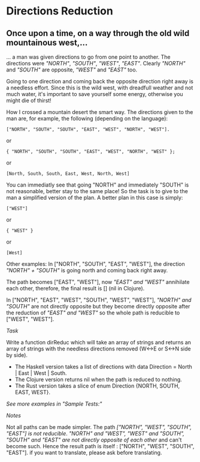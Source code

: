 # Directions Reduction

## Once upon a time, on a way through the old wild mountainous west,…

… a man was given directions to go from one point to another. The directions were *"NORTH"*, *"SOUTH"*, *"WEST"*, *"EAST"*. Clearly *"NORTH"* and *"SOUTH"* are opposite, *"WEST"* and *"EAST"* too.

Going to one direction and coming back the opposite direction right away is a needless effort. Since this is the wild west, with dreadfull weather and not much water, it's important to save yourself some energy, otherwise you might die of thirst!

How I crossed a mountain desert the smart way.
The directions given to the man are, for example, the following (depending on the language):
```
["NORTH", "SOUTH", "SOUTH", "EAST", "WEST", "NORTH", "WEST"].
```
or
```
{ "NORTH", "SOUTH", "SOUTH", "EAST", "WEST", "NORTH", "WEST" };
```
or
```
[North, South, South, East, West, North, West]
```
You can immediatly see that going "NORTH" and immediately "SOUTH" is not reasonable, better stay to the same place! So the task is to give to the man a simplified version of the plan. A better plan in this case is simply:
```
["WEST"]
```
or
```
{ "WEST" }
```
or
```
[West]
```
Other examples:
In ["NORTH", "SOUTH", "EAST", "WEST"], the direction *"NORTH" + "SOUTH"* is going north and coming back right away.

The path becomes ["EAST", "WEST"], now *"EAST" and "WEST"* annihilate each other, therefore, the final result is [] (nil in Clojure).

In ["NORTH", "EAST", "WEST", "SOUTH", "WEST", "WEST"], *"NORTH" and "SOUTH"* are not directly opposite but they become directly opposite after the reduction of *"EAST" and "WEST"* so the whole path is reducible to ["WEST", "WEST"].

*Task*

Write a function dirReduc which will take an array of strings and returns an array of strings with the needless directions removed (W<->E or S<->N side by side).

* The Haskell version takes a list of directions with data Direction = North | East | West | South.
* The Clojure version returns nil when the path is reduced to nothing.
* The Rust version takes a slice of enum Direction {NORTH, SOUTH, EAST, WEST}.

_See more examples in "Sample Tests:"_ 

*Notes*

Not all paths can be made simpler. The path *["NORTH", "WEST", "SOUTH", "EAST"] is not reducible*. *"NORTH" and "WEST", "WEST" and "SOUTH", "SOUTH" and "EAST" are not directly opposite of each other* and can't become such. Hence the result path is itself : ["NORTH", "WEST", "SOUTH", "EAST"].
if you want to translate, please ask before translating.